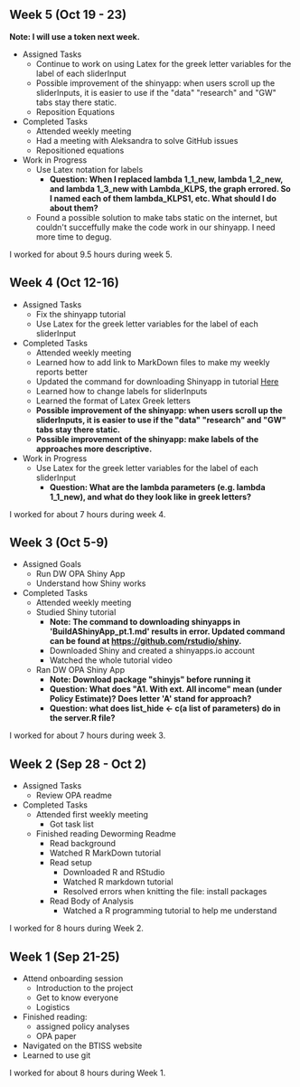 ## Week 5 (Oct 19 - 23) 

**Note: I will use a token next week.**
- Assigned Tasks
  - Continue to work on using Latex for the greek letter variables for the label of each sliderInput
  - Possible improvement of the shinyapp: when users scroll up the sliderInputs, it is easier to use if the "data" "research" and "GW" tabs stay there static.
  - Reposition Equations
- Completed Tasks
  - Attended weekly meeting
  - Had a meeting with Aleksandra to solve GitHub issues
  - Repositioned equations
- Work in Progress
  - Use Latex notation for labels
    - **Question: When I replaced lambda 1_1_new, lambda 1_2_new, and lambda 1_3_new with Lambda_KLPS, the graph errored. So I named each of them lambda_KLPS1, etc. What should I do about them?**
  - Found a possible solution to make tabs static on the internet, but couldn't succeffully make the code work in our shinyapp. I need more time to degug.

I worked for about 9.5 hours during week 5.


## Week 4 (Oct 12-16)

- Assigned Tasks
  - Fix the shinyapp tutorial
  - Use Latex for the greek letter variables for the label of each sliderInput
- Completed Tasks
    - Attended weekly meeting
    - Learned how to add link to MarkDown files to make my weekly reports better
    - Updated the command for downloading Shinyapp in tutorial [Here](https://github.com/BITSS-OPA/Tutorials/blob/master/R_Shiny/BuildAShinyApp_pt.1.md)
    - Learned how to change labels for sliderInputs
    - Learned the format of Latex Greek letters
    - **Possible improvement of the shinyapp: when users scroll up the sliderInputs, it is easier to use if the "data" "research" and "GW" tabs stay there static.**
    - **Possible improvement of the shinyapp: make labels of the approaches more descriptive.**
- Work in Progress
  - Use Latex for the greek letter variables for the label of each sliderInput
    - **Question: What are the lambda parameters (e.g. lambda 1_1_new), and what do they look like in greek letters?**

I worked for about 7 hours during week 4.

## Week 3 (Oct 5-9)  

- Assigned Goals
  - Run DW OPA Shiny App
  - Understand how Shiny works
- Completed Tasks
  - Attended weekly meeting
  - Studied Shiny tutorial
    - **Note: The command to downloading shinyapps in 'BuildAShinyApp_pt.1.md' results in error. Updated command can be found at https://github.com/rstudio/shiny.**
    - Downloaded Shiny and created a shinyapps.io account
    - Watched the whole tutorial video
  - Ran DW OPA Shiny App
    - **Note: Download package "shinyjs" before running it**
    - **Question: What does "A1. With ext. All income" mean (under Policy Estimate)? Does letter 'A' stand for approach?**
    - **Question: what does list_hide <- c(a list of parameters) do in the server.R file?**

I worked for about 7 hours during week 3.


## Week 2 (Sep 28 - Oct 2)

- Assigned Tasks
  - Review OPA readme
- Completed Tasks
  - Attended first weekly meeting
    - Got task list
  - Finished reading Deworming Readme
    - Read background
    - Watched R MarkDown tutorial
    - Read setup
      - Downloaded R and RStudio
      - Watched R markdown tutorial
      - Resolved errors when knitting the file: install packages
    - Read Body of Analysis
      - Watched a R programming tutorial to help me understand

I worked for 8 hours during Week 2.


## Week 1 (Sep 21-25)  

- Attend onboarding session
  - Introduction to the project
  - Get to know everyone
  - Logistics
- Finished reading:
  - assigned policy analyses
  - OPA paper
- Navigated on the BTISS website
- Learned to use git

I worked for about 8 hours during Week 1.
